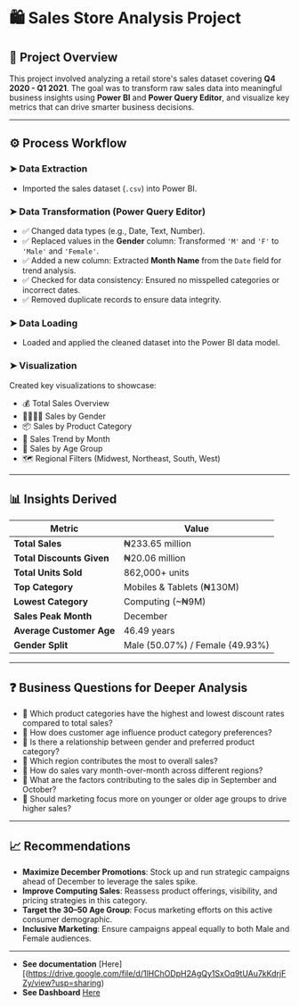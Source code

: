 # 🛍️ Sales Store Analysis Project

## 📌 Project Overview

This project involved analyzing a retail store's sales dataset covering **Q4 2020 - Q1 2021**. The goal was to transform raw sales data into meaningful business insights using **Power BI** and **Power Query Editor**, and visualize key metrics that can drive smarter business decisions.

---

## ⚙️ Process Workflow

### ➤ Data Extraction
- Imported the sales dataset (`.csv`) into Power BI.

### ➤ Data Transformation (Power Query Editor)
- ✅ Changed data types (e.g., Date, Text, Number).
- ✅ Replaced values in the **Gender** column: Transformed `'M'` and `'F'` to `'Male'` and `'Female'`.
- ✅ Added a new column: Extracted **Month Name** from the `Date` field for trend analysis.
- ✅ Checked for data consistency: Ensured no misspelled categories or incorrect dates.
- ✅ Removed duplicate records to ensure data integrity.

### ➤ Data Loading
- Loaded and applied the cleaned dataset into the Power BI data model.

### ➤ Visualization
Created key visualizations to showcase:
- 💰 Total Sales Overview  
- 👨‍👩‍👧‍👦 Sales by Gender  
- 📦 Sales by Product Category  
- 📅 Sales Trend by Month  
- 🎂 Sales by Age Group  
- 🗺️ Regional Filters (Midwest, Northeast, South, West)  

---

## 📊 Insights Derived

| Metric                    | Value                      |
|---------------------------|-----------------------------|
| **Total Sales**           | ₦233.65 million             |
| **Total Discounts Given** | ₦20.06 million              |
| **Total Units Sold**      | 862,000+ units              |
| **Top Category**          | Mobiles & Tablets (₦130M)   |
| **Lowest Category**       | Computing (~₦9M)            |
| **Sales Peak Month**      | December                    |
| **Average Customer Age**  | 46.49 years                 |
| **Gender Split**          | Male (50.07%) / Female (49.93%) |

---

## ❓ Business Questions for Deeper Analysis

- 📌 Which product categories have the highest and lowest discount rates compared to total sales?
- 📌 How does customer age influence product category preferences?
- 📌 Is there a relationship between gender and preferred product category?
- 📌 Which region contributes the most to overall sales?
- 📌 How do sales vary month-over-month across different regions?
- 📌 What are the factors contributing to the sales dip in September and October?
- 📌 Should marketing focus more on younger or older age groups to drive higher sales?

---

## 📈 Recommendations

- **Maximize December Promotions**: Stock up and run strategic campaigns ahead of December to leverage the sales spike.
- **Improve Computing Sales**: Reassess product offerings, visibility, and pricing strategies in this category.
- **Target the 30–50 Age Group**: Focus marketing efforts on this active consumer demographic.
- **Inclusive Marketing**: Ensure campaigns appeal equally to both Male and Female audiences.

---

- **See documentation** [Here][(https://drive.google.com/file/d/1lHChODpH2AgQy1SxOq9tUAu7kKdrjFZy/view?usp=sharing)
- **See Dashboard** [Here](https://drive.google.com/file/d/1e3OjrJUC5afMSaWA3iwMd1k6HBb4iSHR/view?usp=sharing)
